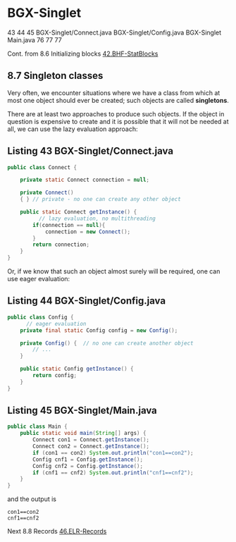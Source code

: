 # BGX-Singlet
43 44 45 BGX-Singlet/Connect.java BGX-Singlet/Config.java BGX-Singlet Main.java 76 77 77  

Cont. from 8.6 Initializing blocks [42.BHF-StatBlocks](https://github.com/Java-PJATK/42.BHF-StatBlocks)  

## 8.7 Singleton classes  

Very often, we encounter situations where we have a class from which at most one object should ever be created; such objects are called **singletons**.

There are at least two approaches to produce such objects. If the object in question is expensive to create and it is possible that it will not be needed at all, we can use the lazy evaluation approach:  

## Listing 43 BGX-Singlet/Connect.java  

```java
public class Connect {

    private static Connect connection = null;

    private Connect()
    { } // private - no one can create any other object

    public static Connect getInstance() {
          // lazy evaluation, no multithreading
        if(connection == null){
            connection = new Connect();
        }
        return connection;
    }
}
```
Or, if we know that such an object almost surely will be required, one can use eager
evaluation:  

## Listing 44 BGX-Singlet/Config.java

```java
public class Config {
      // eager evaluation
    private final static Config config = new Config();

    private Config() {  // no one can create another object
        // ...
    }

    public static Config getInstance() {
        return config;
    }
}
```
## Listing 45 BGX-Singlet/Main.java

```java
public class Main {
    public static void main(String[] args) {
        Connect con1 = Connect.getInstance();
        Connect con2 = Connect.getInstance();
        if (con1 == con2) System.out.println("con1==con2");
        Config cnf1 = Config.getInstance();
        Config cnf2 = Config.getInstance();
        if (cnf1 == cnf2) System.out.println("cnf1==cnf2");
    }
}
```
and the output is  

```
con1==con2
cnf1==cnf2
```

Next 8.8 Records [46.ELR-Records](https://github.com/Java-PJATK/46.ELR-Records)
